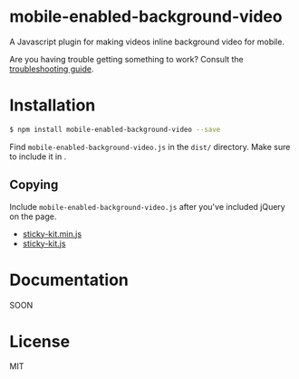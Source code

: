 # mobile-enabled-background-video

A Javascript plugin for making videos inline background video for mobile.



Are you having trouble getting something to work? Consult the [troubleshooting guide](https://github.com/artperpixel/mobile-enabled-background-video/wiki/Troubleshooting).

# Installation

```bash
$ npm install mobile-enabled-background-video --save
```

Find `mobile-enabled-background-video.js` in the `dist/` directory.
Make sure to include it in <head>.

## Copying

Include `mobile-enabled-background-video.js` after you've included jQuery on the page.

* [sticky-kit.min.js](https://raw.githubusercontent.com/artperpixel/mobile-enabled-background-video/master/dist/artperpixel/mobile-enabled-background-video.min.js)
* [sticky-kit.js](https://raw.githubusercontent.com/artperpixel/mobile-enabled-background-video/master/dist/artperpixel/mobile-enabled-background-video.js)

# Documentation

SOON

# License

MIT
